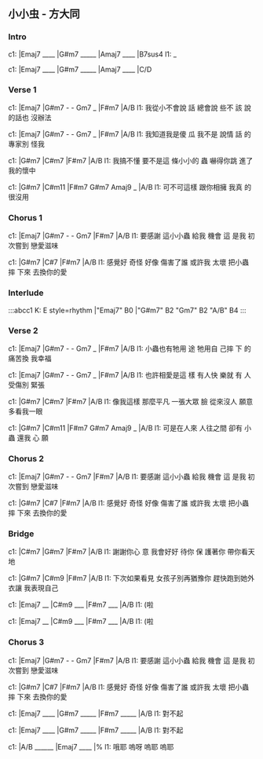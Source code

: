 

## 小小虫 - 方大同

### Intro

c1: |Emaj7 ____ |G#m7 _____ |Amaj7 ____ |B7sus4
l1:  _

c1: |Emaj7 ____ |G#m7 _____ |Amaj7 ____ |C/D

### Verse 1

c1: |Emaj7         |G#m7 -      -    Gm7 _  |F#m7    |A/B
l1:    我從小不會說 話   總會說 些不 該      說的話也 沒辦法

c1: |Emaj7         |G#m7 -      -    Gm7 _  |F#m7    |A/B
l1:    我知道我是傻 瓜   我不是 說情 話      的專家別 怪我

c1:         |G#m7    |C#m7      |F#m7        |A/B
l1: 我搞不懂 要不是這   條小小的 蟲  嚇得你跳 進了我的懷中

c1: |G#m7        |C#m11        |F#m7  G#m7  Amaj9 _ |A/B
l1:    可不可這樣 跟你相擁 我真 的    很沒用

### Chorus 1

c1:       |Emaj7   |G#m7 -    -  Gm7 |F#m7    |A/B
l1: 要感謝 這小小蟲 給我 機會 這 是我 初次嘗到 戀愛滋味

c1:       |G#m7     |C#7            |F#m7         |A/B
l1: 感覺好 奇怪 好像 傷害了誰 或許我 太壞 把小蟲摔 下來 去換你的愛

### Interlude

:::abcc1
K: E style=rhythm
|"Emaj7" B0 |"G#m7" B2 "Gm7" B2 "A/B" B4
:::

### Verse 2

c1: |Emaj7         |G#m7 -      -    Gm7 _  |F#m7    |A/B
l1:    小蟲也有牠用 途   牠用自 己摔 下      的痛苦換 我幸福

c1: |Emaj7         |G#m7 -      -    Gm7 _  |F#m7    |A/B
l1:    也許相愛是這 樣   有人快 樂就 有      人受傷別 緊張

c1:         |G#m7    |C#m7      |F#m7        |A/B
l1: 像我這樣 那麼平凡   一張大眾 臉  從來沒人 願意多看我一眼

c1: |G#m7        |C#m11        |F#m7  G#m7  Amaj9 _ |A/B
l1:    可是在人來 人往之間 卻有 小蟲  還我  心       願

### Chorus 2

c1:       |Emaj7   |G#m7 -    -  Gm7 |F#m7    |A/B
l1: 要感謝 這小小蟲 給我 機會 這 是我 初次嘗到 戀愛滋味

c1:       |G#m7     |C#7            |F#m7         |A/B
l1: 感覺好 奇怪 好像 傷害了誰 或許我 太壞 把小蟲摔 下來 去換你的愛

### Bridge

c1: |C#m7      |G#m7        |F#m7    |A/B
l1:    謝謝你心  意 我會好好  待你 保 護著你 帶你看天地

c1: |G#m7         |C#m9            |F#m7            |A/B
l1:   下次如果看見 女孩子別再猶豫你 趕快跑到她外衣讓 我表現自己

c1: |Emaj7 __ |C#m9 ___ |F#m7 ___ |A/B
l1:  (啦

c1: |Emaj7 __ |C#m9 ___ |F#m7 ___ |A/B
l1:  (啦

### Chorus 3

c1:       |Emaj7   |G#m7 -    -  Gm7 |F#m7    |A/B
l1: 要感謝 這小小蟲 給我 機會 這 是我 初次嘗到 戀愛滋味

c1:       |G#m7     |C#7            |F#m7         |A/B
l1: 感覺好 奇怪 好像 傷害了誰 或許我 太壞 把小蟲摔 下來 去換你的愛

c1: |Emaj7 ____ |G#m7 _____ |F#m7 _____ |A/B
l1:  對不起

c1: |Emaj7 ____ |G#m7 _____ |F#m7 _____ |A/B
l1:  對不起

c1: |A/B ______ |Emaj7 ____ |%
l1:  哦耶 嗚呀   嗚耶  嗚耶